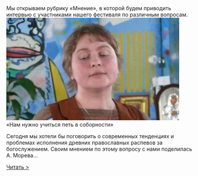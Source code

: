 <div class="italic-center">Мы открываем рубрику «Мнение», в которой будем приводить интервью с участниками нашего фестиваля по различным вопросам.</div>
<div class="article-preview">
<img class="preview-img" src="https://raw.githubusercontent.com/Max1992/fde-storage/master/pictures/facts/opinion-1.jpg" />
<div>
<div class="preview-title">«Нам нужно учиться петь в соборности»</div>
<p>Сегодня мы хотели бы поговорить о современных тенденциях и проблемах исполнения древних православных распевов за богослужением. Своим мнением по этому вопросу с нами поделилась А. Морева…</p>
<a href="facts/opinion-1" class="preview-link">Читать ></a>
</div>
</div>
